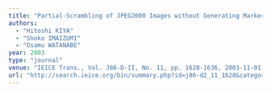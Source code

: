 ```yaml
---
title: "Partial-Scrambling of JPEG2000 Images without Generating Marker Codes"
authors:
  - "Hitoshi KIYA"
  - "Shoko IMAIZUMI"
  - "Osamu WATANABE"
year: 2003
type: "journal"
venue: "IEICE Trans., Vol. J86-D-II, No. 11, pp. 1628-1636, 2003-11-01."
url: "http://search.ieice.org/bin/summary.php?id=j86-d2_11_1628&category=D&year=2003&lang=E&abst=j"
---
```

